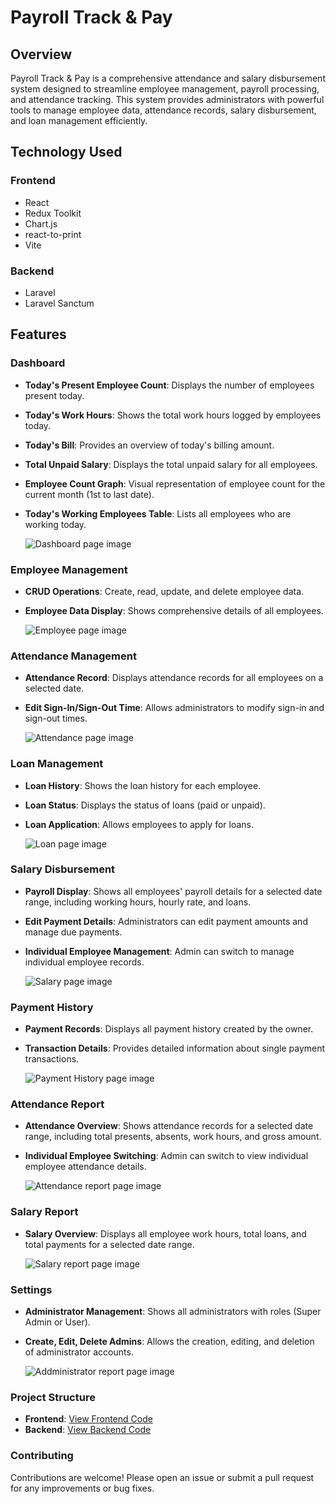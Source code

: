# Payroll Track & Pay

## Overview

Payroll Track & Pay is a comprehensive attendance and salary disbursement system designed to streamline employee management, payroll processing, and attendance tracking. This system provides administrators with powerful tools to manage employee data, attendance records, salary disbursement, and loan management efficiently.

## Technology Used

### Frontend

-   React
-   Redux Toolkit
-   Chart.js
-   react-to-print
-   Vite

### Backend

-   Laravel
-   Laravel Sanctum

## Features

### Dashboard

-   **Today's Present Employee Count**: Displays the number of employees present today.
-   **Today's Work Hours**: Shows the total work hours logged by employees today.
-   **Today's Bill**: Provides an overview of today's billing amount.
-   **Total Unpaid Salary**: Displays the total unpaid salary for all employees.
-   **Employee Count Graph**: Visual representation of employee count for the current month (1st to last date).
-   **Today's Working Employees Table**: Lists all employees who are working today.

    ![Dashboard page image](./screenshots/home.png)

### Employee Management

-   **CRUD Operations**: Create, read, update, and delete employee data.
-   **Employee Data Display**: Shows comprehensive details of all employees.

    ![Employee page image](./screenshots/employees.png)

### Attendance Management

-   **Attendance Record**: Displays attendance records for all employees on a selected date.
-   **Edit Sign-In/Sign-Out Time**: Allows administrators to modify sign-in and sign-out times.

    ![Attendance page image](./screenshots/attendance.png)

### Loan Management

-   **Loan History**: Shows the loan history for each employee.
-   **Loan Status**: Displays the status of loans (paid or unpaid).
-   **Loan Application**: Allows employees to apply for loans.

    ![Loan page image](./screenshots/loan.png)

### Salary Disbursement

-   **Payroll Display**: Shows all employees' payroll details for a selected date range, including working hours, hourly rate, and loans.
-   **Edit Payment Details**: Administrators can edit payment amounts and manage due payments.
-   **Individual Employee Management**: Admin can switch to manage individual employee records.

    ![Salary page image](./screenshots/salary.png)

### Payment History

-   **Payment Records**: Displays all payment history created by the owner.
-   **Transaction Details**: Provides detailed information about single payment transactions.

    ![Payment History page image](./screenshots/payment-history-details.png)

### Attendance Report

-   **Attendance Overview**: Shows attendance records for a selected date range, including total presents, absents, work hours, and gross amount.
-   **Individual Employee Switching**: Admin can switch to view individual employee attendance details.

    ![Attendance report page image](./screenshots/attendance-report.png)

### Salary Report

-   **Salary Overview**: Displays all employee work hours, total loans, and total payments for a selected date range.

    ![Salary report page image](./screenshots/salary-report.png)

### Settings

-   **Administrator Management**: Shows all administrators with roles (Super Admin or User).
-   **Create, Edit, Delete Admins**: Allows the creation, editing, and deletion of administrator accounts.

    ![Addministrator report page image](./screenshots/administrator.png)

### Project Structure

-   **Frontend**: [View Frontend Code](https://github.com/shaakilahammed/payroll-track-pay/tree/main/react-frontend)
-   **Backend**: [View Backend Code](https://github.com/shaakilahammed/payroll-track-pay/tree/main/laravel-backend)

### Contributing

Contributions are welcome! Please open an issue or submit a pull request for any improvements or bug fixes.
